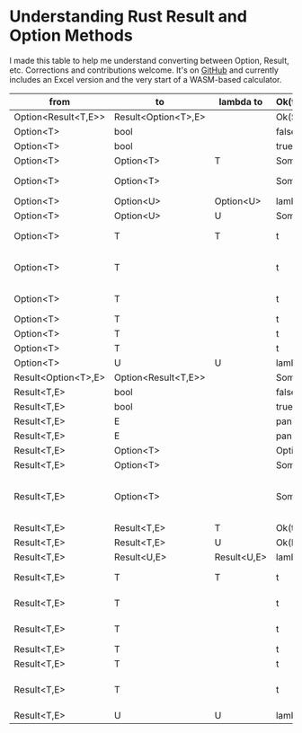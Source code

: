 # Understanding Rust Result and Option Methods

I made this table to help me understand converting between Option, Result, etc. Corrections and contributions welcome. It's on [GitHub](https://github.com/CarlKCarlK/method-calc/settings) and currently includes an Excel version and the very start of a WASM-based calculator.


| from | to | lambda to | Ok(t)/Some(t)/Some(Ok(t))/Ok(Some(t)) | None/Err(e)/Some(Err(e))/Ok(None) | na/na/None/Err(e) | method | side effect |
|---|---|---|---|---|---|---|---|
| Option<Result<T,E>> | Result<Option\<T>,E> |  | Ok(Some(t)) | Err(e) | Ok(None) | transpose() |  |
| Option\<T> | bool |  | false | true |  | is_none() |  |
| Option\<T> | bool |  | true | false |  | is_some() |  |
| Option\<T> | Option\<T> | T | Some(t) | Some(lazy_t) |  | or_else(\|\|lazy_t) |  |
| Option\<T> | Option\<T> |  | Some(t) | None |  | take() | sets original to None |
| Option\<T> | Option\<U> | Option\<U> | lambda(t) | None |  | and_then(\|t\| …) |  |
| Option\<T> | Option\<U> | U | Some(lambda(t)) | None |  | map(\|t\| …) |  |
| Option\<T> | T | T | t | lazy_t |  | unwrap_or_else(\|\| lazy_t) |  |
| Option\<T> | T |  | t | panic!(lazy message) |  | .unwrap_or_else(\|\| panic!("lazy message")) |  |
| Option\<T> | T |  | t | panic!("your message") |  | expect("your message") |  |
| Option\<T> | T |  | t | panic!("std message") |  | unwrap() |  |
| Option\<T> | T |  | t | t0 |  | unwrap_or(t0) |  |
| Option\<T> | T |  | t | T.default() |  | unwrap_or_default() |  |
| Option\<T> | U | U | lambda(t) | u0 |  | map_or(u0, \|t\| …) |  |
| Result<Option\<T>,E> | Option<Result<T,E>> |  | Some(Ok(t)) | None | Some(Err(e)) | transpose() |  |
| Result<T,E> | bool |  | false | true |  | is_err() |  |
| Result<T,E> | bool |  | true | false |  | is_ok() |  |
| Result<T,E> | E |  | panic!("your message") | e |  | expect_err |  |
| Result<T,E> | E |  | panic!("std message") | e |  | unwrap_err |  |
| Result<T,E> | Option\<T> |  | Option(error) | None |  | err() |  |
| Result<T,E> | Option\<T> |  | Some(t) | None |  | ok() |  |
| Result<T,E> | Option\<T> |  | Some(t) | None |  | take() | sets original to Ok(T::default) or leaves as e |
| Result<T,E> | Result<T,E> | T | Ok(t) | Ok(lazy_t) |  | or_else(\|\|lazy_t) |  |
| Result<T,E> | Result<T,E> | U | Ok(lambda(t)) | Err(e) |  | map(\|t\| …) |  |
| Result<T,E> | Result<U,E> | Result<U,E> | lambda(t) | Err(e) |  | and_then(\|t\|…) |  |
| Result<T,E> | T | T | t | lazy_t |  | unwrap_or_else(\|\| lazy_t) |  |
| Result<T,E> | T |  | t | panic!("your message") |  | expect("your message") |  |
| Result<T,E> | T |  | t | panic!("message with error description") |  | unwrap() |  |
| Result<T,E> | T |  | t | t0 |  | unwrap_or(t0) |  |
| Result<T,E> | T |  | t | T.default() |  | unwrap_or_default() |  |
| Result<T,E> | T |  | t | panic!("lazy message") |  | unwrap_or_else(\|\| panic!("lazy message")) |  |
| Result<T,E> | U | U | lambda(t) | u0 |  | map_or(u0, \|t\| …) |
